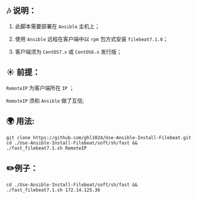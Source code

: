 :notes: 说明：
---
1. 此脚本需要部署在 `Ansible` 主机上；

2. 使用 `Ansible` 远程在客户端中以 `rpm` 包方式安装 `filebeat7.1.0`；

3. 客户端须为 `CentOS7.x` 或 `CentOS6.x` 发行版；

:sunny: 前提：
---
`RemoteIP` 为客户端所在 `IP` ；

`RemoteIP` 须和 `Ansible` 做了互信;

:earth_africa: 用法:
---
```
git clone https://github.com/ghl1024/Use-Ansible-Install-Filebeat.git
cd ./Use-Ansible-Install-Filebeat/soft/sh/fast && ./fast_filebeat7.1.sh RemoteIP
```

:pencil2:例子：
---
```
cd ./Use-Ansible-Install-Filebeat/soft/sh/fast && ./fast_filebeat7.1.sh 172.14.125.36
```
